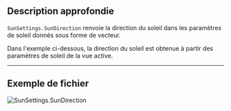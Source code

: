## Description approfondie
`SunSettings.SunDirection` renvoie la direction du soleil dans les paramètres de soleil donnés sous forme de vecteur.

Dans l'exemple ci-dessous, la direction du soleil est obtenue à partir des paramètres de soleil de la vue active.
___
## Exemple de fichier

![SunSettings.SunDirection](./Revit.Elements.SunSettings.SunDirection_img.jpg)
